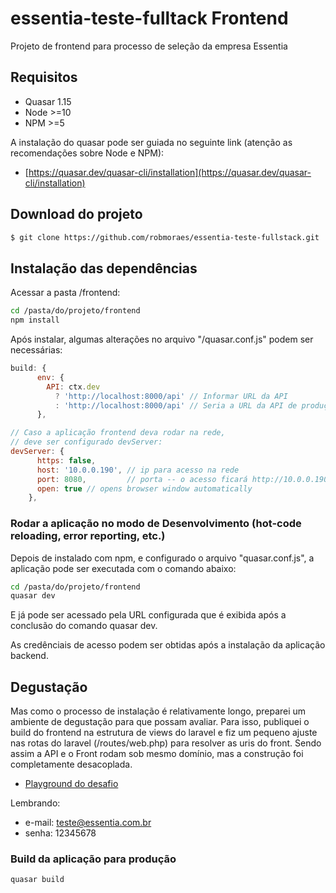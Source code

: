 # essentia-teste-fulltack Frontend
Projeto de frontend para processo de seleção da empresa Essentia

## Requisitos

- Quasar 1.15
- Node >=10
- NPM >=5

A instalação do quasar pode ser guiada no seguinte link (atenção as recomendações sobre Node e NPM):

- [https://quasar.dev/quasar-cli/installation](https://quasar.dev/quasar-cli/installation)

## Download do projeto

```bash
$ git clone https://github.com/robmoraes/essentia-teste-fullstack.git
```

## Instalação das dependências

Acessar a pasta /frontend:

```bash
cd /pasta/do/projeto/frontend
npm install
```

Após instalar, algumas alterações no arquivo "/quasar.conf.js" podem ser necessárias:

```js
build: {
      env: {
        API: ctx.dev
          ? 'http://localhost:8000/api' // Informar URL da API
          : 'http://localhost:8000/api' // Seria a URL da API de produção
      },

// Caso a aplicação frontend deva rodar na rede,
// deve ser configurado devServer:
devServer: {
      https: false,
      host: '10.0.0.190', // ip para acesso na rede
      port: 8080,         // porta -- o acesso ficará http://10.0.0.190:8080 por exemplo
      open: true // opens browser window automatically
    },

```

### Rodar a aplicação no modo de Desenvolvimento (hot-code reloading, error reporting, etc.)

Depois de instalado com npm, e configurado o arquivo "quasar.conf.js", a aplicação pode ser executada com o comando abaixo:

```bash
cd /pasta/do/projeto/frontend
quasar dev
```

E já pode ser acessado pela URL configurada que é exibida após a conclusão do comando quasar dev.

As credênciais de acesso podem ser obtidas após a instalação da aplicação backend.

## Degustação

Mas como o processo de instalação é relativamente longo, preparei um ambiente de degustação para que possam avaliar. Para isso, publiquei o build do frontend na estrutura de views do laravel e fiz um pequeno ajuste nas rotas do laravel (/routes/web.php) para resolver as uris do front. Sendo assim a API e o Front rodam sob mesmo domínio, mas a construção foi completamente desacoplada.

- [Playground do desafio](https://essentia.seemann.com.br)

Lembrando:

- e-mail: teste@essentia.com.br
- senha: 12345678

### Build da aplicação para produção

```bash
quasar build
```
